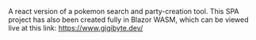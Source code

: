 A react version of a pokemon search and party-creation tool. This SPA project has also been created fully in Blazor WASM, which can be viewed live at this link: 
https://www.gigibyte.dev/
